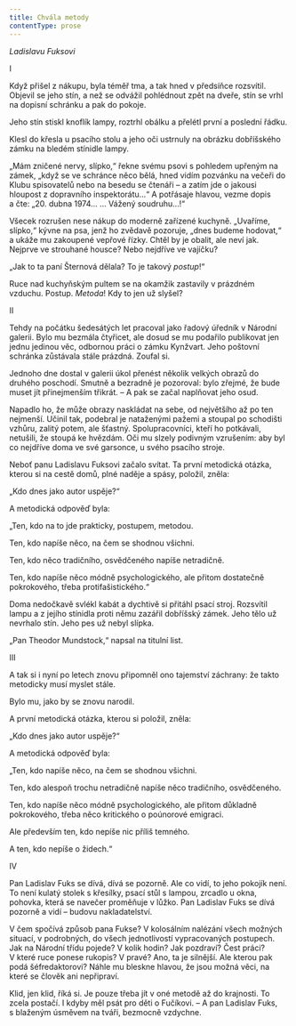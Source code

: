 ```yaml
---
title: Chvála metody
contentType: prose
---
```


_Ladislavu Fuksovi_

I

  

Když přišel z nákupu, byla téměř tma, a tak hned v předsíňce rozsvítil. Objevil se jeho stín, a než se odvážil pohlédnout zpět na dveře, stín se vrhl na dopisní schránku a pak do pokoje.

Jeho stín stiskl knoflík lampy, roztrhl obálku a přelétl první a poslední řádku.

Klesl do křesla u psacího stolu a jeho oči ustrnuly na obrázku dobříšského zámku na bledém stínidle lampy.

„Mám zničené nervy, slípko,“ řekne svému psovi s pohledem upřeným na zámek, „když se ve schránce něco bělá, hned vidím pozvánku na večeři do Klubu spisovatelů nebo na besedu se čtenáři – a zatím jde o jakousi hloupost z dopravního inspektorátu…“ A potřásaje hlavou, vezme dopis a čte: „20. dubna 1974… … Vážený soudruhu…!“

Všecek rozrušen nese nákup do moderně zařízené kuchyně. „Uvaříme, slípko,“ kývne na psa, jenž ho zvědavě pozoruje, „dnes budeme hodovat,“ a ukáže mu zakoupené vepřové řízky. Chtěl by je obalit, ale neví jak. Nejprve ve strouhané housce? Nebo nejdříve ve vajíčku?

„Jak to ta paní Šternová dělala? To je takový _postup_!“

Ruce nad kuchyňským pultem se na okamžik zastavily v prázd­ném vzduchu. Postup. _Metoda_! Kdy to jen už slyšel?

II

  

Tehdy na počátku šedesátých let pracoval jako řadový úředník v Národní galerii. Bylo mu bezmála čtyřicet, ale dosud se mu podařilo publikovat jen jednu jedinou věc, odbornou práci o zámku Kynžvart. Jeho poštovní schránka zůstávala stále prázdná. Zoufal si.

Jednoho dne dostal v galerii úkol přenést několik velkých obrazů do druhého poschodí. Smutně a bezradně je pozoroval: bylo zřejmé, že bude muset jít přinejmenším třikrát. – A pak se začal naplňovat jeho osud.

Napadlo ho, že může obrazy naskládat na sebe, od největšího až po ten nejmenší. Učinil tak, podebral je nataženými pažemi a stoupal po schodišti vzhůru, zalitý potem, ale šťastný. Spolupracovníci, kteří ho potkávali, netušili, že stoupá ke hvězdám. Oči mu slzely podivným vzrušením: aby byl co nejdříve doma ve své garsonce, u svého psacího stroje.

Neboť panu Ladislavu Fuksovi začalo svítat. Ta první metodická otázka, kterou si na cestě domů, plné naděje a spásy, položil, zněla:

„Kdo dnes jako autor uspěje?“

A metodická odpověď byla:

„Ten, kdo na to jde prakticky, postupem, metodou.

Ten, kdo napíše něco, na čem se shodnou všichni.

Ten, kdo něco tradičního, osvědčeného napíše netradičně.

Ten, kdo napíše něco módně psychologického, ale přitom dostatečně pokrokového, třeba protifašistického.“

Doma nedočkavě svlékl kabát a dychtivě si přitáhl psací stroj. Rozsvítil lampu a z jejího stínidla proti němu zazářil dobříšský zámek. Jeho tělo už nevrhalo stín. Jeho pes už nebyl slípka.

„Pan Theodor Mundstock,“ napsal na titulní list.

III

  

A tak si i nyní po letech znovu připomněl ono tajemství záchrany: že takto metodicky musí myslet stále.

Bylo mu, jako by se znovu narodil.

A první metodická otázka, kterou si položil, zněla:

„Kdo dnes jako autor uspěje?“

A metodická odpověď byla:

„Ten, kdo napíše něco, na čem se shodnou všichni.

Ten, kdo alespoň trochu netradičně napíše něco tradičního, osvědčeného.

Ten, kdo napíše něco módně psychologického, ale přitom důkladně pokrokového, třeba něco kritického o poúnorové emigraci.

Ale především ten, kdo nepíše nic příliš temného.

A ten, kdo nepíše o židech.“

IV

  

Pan Ladislav Fuks se dívá, dívá se pozorně. Ale co vidí, to jeho pokojík není. To není kulatý stolek s křesílky, psací stůl s lampou, zrcadlo u okna, pohovka, která se navečer proměňuje v lůžko. Pan Ladislav Fuks se dívá pozorně a vidí – budovu nakladatelství.

V čem spočívá způsob pana Fukse? V kolosálním nalézání všech možných situací, v podrobných, do všech jednotlivostí vypracovaných postupech. Jak na Národní třídu pojede? V kolik hodin? Jak pozdraví? Čest práci? V které ruce ponese rukopis? V pravé? Ano, ta je silnější. Ale kterou pak podá šéfredaktorovi? Náhle mu bleskne hlavou, že jsou možná věci, na které se člověk ani nepřipraví.

Klid, jen klid, říká si. Je pouze třeba jít v oné metodě až do krajnosti. To zcela postačí. I kdyby měl psát pro děti o Fučíkovi. – A pan Ladislav Fuks, s blaženým úsměvem na tváři, bezmocně vzdychne.
